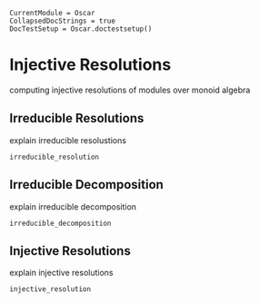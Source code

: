 ```@meta
CurrentModule = Oscar
CollapsedDocStrings = true
DocTestSetup = Oscar.doctestsetup()
```

# Injective Resolutions
computing injective resolutions of modules over monoid algebra 

## Irreducible Resolutions
explain irreducible resolustions

```@docs
irreducible_resolution
```

## Irreducible Decomposition
explain irreducible decomposition

```@docs
irreducible_decomposition
```

## Injective Resolutions
explain injective resolutions

```@docs
injective_resolution
```